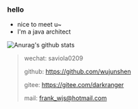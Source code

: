 ### hello

- nice to meet u~
- I'm a java architect

![Anurag's github stats](https://github-readme-stats.vercel.app/api?username=wujunshen&show_icons=true&theme=radical)

> wechat: saviola0209
>
> github: https://github.com/wujunshen
>
> gitee: https://gitee.com/darkranger
>
> mail: frank_wjs@hotmail.com
